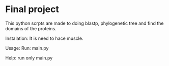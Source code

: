 # Final project
This python scrpts are made to doing blastp, phylogenetic tree and find the domains of the proteins.

Instalation:
It is need to hace muscle. 

Usage:
Run: main.py <folder with genbank file>  <query file>  <value coverage>  <value identity>
  
Help: run only main.py
